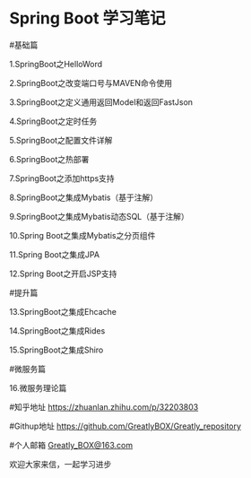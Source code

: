 # Spring Boot 学习笔记

#基础篇

1.SpringBoot之HelloWord

2.SpringBoot之改变端口号与MAVEN命令使用

3.SpringBoot之定义通用返回Model和返回FastJson

4.SpringBoot之定时任务

5.SpringBoot之配置文件详解

6.SpringBoot之热部署

7.SpringBoot之添加https支持

8.SpringBoot之集成Mybatis（基于注解）

9.SpringBoot之集成Mybatis动态SQL（基于注解）

10.Spring Boot之集成Mybatis之分页组件

11.Spring Boot之集成JPA

12.Spring Boot之开启JSP支持





#提升篇



13.SpringBoot之集成Ehcache

14.SpringBoot之集成Rides

15.SpringBoot之集成Shiro



#微服务篇



16.微服务理论篇





#知乎地址
https://zhuanlan.zhihu.com/p/32203803

#Githup地址
https://github.com/GreatlyBOX/Greatly_repository

#个人邮箱
Greatly_BOX@163.com


欢迎大家来信，一起学习进步
